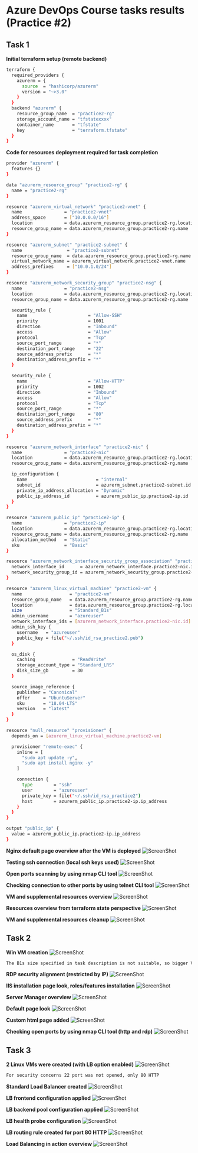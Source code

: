 # Azure DevOps Course tasks results (Practice #2)
## Task 1
**Initial terraform setup (remote backend)**
```bash
terraform {
  required_providers {
    azurerm = {
      source  = "hashicorp/azurerm"
      version = "~>3.0"
    }
  }
  backend "azurerm" {
    resource_group_name  = "practice2-rg"
    storage_account_name = "tfstatexxxx"
    container_name       = "tfstate"
    key                  = "terraform.tfstate"
  }
}
```

**Code for resources deployment required for task completion**
```bash
provider "azurerm" {
  features {}
}

data "azurerm_resource_group" "practice2-rg" {
  name = "practice2-rg"
}

resource "azurerm_virtual_network" "practice2-vnet" {
  name                = "practice2-vnet"
  address_space       = ["10.0.0.0/16"]
  location            = data.azurerm_resource_group.practice2-rg.location
  resource_group_name = data.azurerm_resource_group.practice2-rg.name
}

resource "azurerm_subnet" "practice2-subnet" {
  name                 = "practice2-subnet"
  resource_group_name  = data.azurerm_resource_group.practice2-rg.name
  virtual_network_name = azurerm_virtual_network.practice2-vnet.name
  address_prefixes     = ["10.0.1.0/24"]
}

resource "azurerm_network_security_group" "practice2-nsg" {
  name                = "practice2-nsg"
  location            = data.azurerm_resource_group.practice2-rg.location
  resource_group_name = data.azurerm_resource_group.practice2-rg.name

  security_rule {
    name                       = "Allow-SSH"
    priority                   = 1001
    direction                  = "Inbound"
    access                     = "Allow"
    protocol                   = "Tcp"
    source_port_range          = "*"
    destination_port_range     = "22"
    source_address_prefix      = "*"
    destination_address_prefix = "*"
  }

  security_rule {
    name                       = "Allow-HTTP"
    priority                   = 1002
    direction                  = "Inbound"
    access                     = "Allow"
    protocol                   = "Tcp"
    source_port_range          = "*"
    destination_port_range     = "80"
    source_address_prefix      = "*"
    destination_address_prefix = "*"
  }
}

resource "azurerm_network_interface" "practice2-nic" {
  name                = "practice2-nic"
  location            = data.azurerm_resource_group.practice2-rg.location
  resource_group_name = data.azurerm_resource_group.practice2-rg.name

  ip_configuration {
    name                          = "internal"
    subnet_id                     = azurerm_subnet.practice2-subnet.id
    private_ip_address_allocation = "Dynamic"
    public_ip_address_id          = azurerm_public_ip.practice2-ip.id
  }
}

resource "azurerm_public_ip" "practice2-ip" {
  name                = "practice2-ip"
  location            = data.azurerm_resource_group.practice2-rg.location
  resource_group_name = data.azurerm_resource_group.practice2-rg.name
  allocation_method   = "Static"
  sku                 = "Basic"
}

resource "azurerm_network_interface_security_group_association" "practice2-association" {
  network_interface_id      = azurerm_network_interface.practice2-nic.id
  network_security_group_id = azurerm_network_security_group.practice2-nsg.id
}

resource "azurerm_linux_virtual_machine" "practice2-vm" {
  name                  = "practice2-vm"
  resource_group_name   = data.azurerm_resource_group.practice2-rg.name
  location              = data.azurerm_resource_group.practice2-rg.location
  size                  = "Standard_B1s"
  admin_username        = "azureuser"
  network_interface_ids = [azurerm_network_interface.practice2-nic.id]
  admin_ssh_key {
    username   = "azureuser"
    public_key = file("~/.ssh/id_rsa_practice2.pub")
  }

  os_disk {
    caching              = "ReadWrite"
    storage_account_type = "Standard_LRS"
    disk_size_gb         = 30
  }

  source_image_reference {
    publisher = "Canonical"
    offer     = "UbuntuServer"
    sku       = "18.04-LTS"
    version   = "latest"
  }
}

resource "null_resource" "provisioner" {
  depends_on = [azurerm_linux_virtual_machine.practice2-vm]

  provisioner "remote-exec" {
    inline = [
      "sudo apt update -y",
      "sudo apt install nginx -y"
    ]

    connection {
      type        = "ssh"
      user        = "azureuser"
      private_key = file("~/.ssh/id_rsa_practice2")
      host        = azurerm_public_ip.practice2-ip.ip_address
    }
  }
}

output "public_ip" {
  value = azurerm_public_ip.practice2-ip.ip_address
}
```

**Nginx default page overview after the VM is deployed**
![ScreenShot](screenshots_task1/nginx.png)

**Testing ssh connection (local ssh keys used)**
![ScreenShot](screenshots_task1/ssh-test.png)

**Open ports scanning by using nmap CLI tool**
![ScreenShot](screenshots_task1/port-scanning.png)

**Checking connection to other ports by using telnet CLI tool**
![ScreenShot](screenshots_task1/port-scanning-extra.png)

**VM and supplemental resources overview**
![ScreenShot](screenshots_task1/cloud-resources.png)

**Resources overview from terraform state perspective**
![ScreenShot](screenshots_task1/state-list.png)

**VM and supplemental resources cleanup**
![ScreenShot](screenshots_task1/clean-up.png)

## Task 2
**Win VM creation**
![ScreenShot](screenshots_task2/vm-created.png)

```bash
The B1s size specified in task description is not suitable, so bigger VM size was chosen - B2s
```

**RDP security alignment (restricted by IP)**
![ScreenShot](screenshots_task2/source-ip-restricted.png)

**IIS installation page look, roles/features installation**
![ScreenShot](screenshots_task2/IIS%20installation.png)

**Server Manager overview**
![ScreenShot](screenshots_task2/server-manager-overview.png)

**Default page look**
![ScreenShot](screenshots_task2/default-page.png)

**Custom html page added**
![ScreenShot](screenshots_task2/custom-page.png)

**Checking open ports by using nmap CLI tool (http and rdp)**
![ScreenShot](screenshots_task2/ports-overview.png)

## Task 3
**2 Linux VMs were created (with LB option enabled)**
![ScreenShot](screenshots_task3/vms-created.png)

```bash
For security concerns 22 port was not opened, only 80 HTTP
```

**Standard Load Balancer created**
![ScreenShot](screenshots_task3/lb-created.png)

**LB frontend configuration applied**
![ScreenShot](screenshots_task3/fe-config.png)

**LB backend pool configuration applied**
![ScreenShot](screenshots_task3/be-pool.png)

**LB health probe configuration**
![ScreenShot](screenshots_task3/healthprobe.png)

**LB routing rule created for port 80 HTTP**
![ScreenShot](screenshots_task3/lb-rule.png)

**Load Balancing in action overview**
![ScreenShot](screenshots_task3/lb-testing.png)
